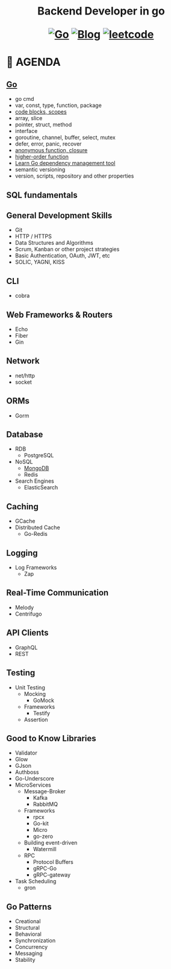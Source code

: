 <h1 align="center"> Backend Developer in go

<p align="center">
  <a href="#Go"><img src="https://img.shields.io/badge/language-Go-blue.svg" alt="Go"></a>
  <a href="https://regy.dev"><img src="https://img.shields.io/badge/Blog-ReGY's Inspiration-critical.svg" alt="Blog"></a>
  <a href="https://github.com/ReGYChang/LeetCode"><img src="https://img.shields.io/badge/algo-leetcode-brightgreen.svg" alt="leetcode"></a>
</p>

# :penguin: AGENDA 
## [Go](go/README.md)
- go cmd
- var, const, type, function, package
- [code blocks, scopes](go/code_blocks_scopes.md)
- array, slice
- pointer, struct, method
- interface
- goroutine, channel, buffer, select, mutex
- defer, error, panic, recover
- [anonymous function, closure](go/anonymouse_closure.md)
- [higher-order function](go/higher_order_func.md)
- [Learn Go dependency management tool](go/pkg_tools.md)
- semantic versioning
- version, scripts, repository and other properties

## SQL fundamentals
## General Development Skills
  - Git
  - HTTP / HTTPS
  - Data Structures and Algorithms
  - Scrum, Kanban or other project strategies
  - Basic Authentication, OAuth, JWT, etc
  - SOLIC, YAGNI, KISS
## CLI
  - cobra
## Web Frameworks & Routers
  - Echo
  - Fiber
  - Gin
## Network
  - net/http
  - socket
## ORMs
  - Gorm
## Database
  - RDB
      - PostgreSQL
  - NoSQL
      - [MongoDB](database/mongodb.md)
      - Redis
  - Search Engines
      - ElasticSearch
## Caching
  - GCache
  - Distributed Cache
      - Go-Redis
## Logging
  - Log Frameworks
      - Zap
## Real-Time Communication
  - Melody
  - Centrifugo
## API Clients
  - GraphQL
  - REST
## Testing
  - Unit Testing
      - Mocking
          - GoMock
      - Frameworks
          - Testify
      - Assertion
## Good to Know Libraries
  - Validator
  - Glow
  - GJson
  - Authboss
  - Go-Underscore
  - MicroServices
      - Message-Broker
          - Kafka
          - RabbitMQ
      - Frameworks
          - rpcx
          - Go-kit
          - Micro
          - go-zero
      - Building event-driven
          - Watermill
      - RPC
          - Protocol Buffers
          - gRPC-Go
          - gRPC-gateway
  - Task Scheduling
      - gron
## Go Patterns
  - Creational
  - Structural
  - Behavioral
  - Synchronization
  - Concurrency
  - Messaging
  - Stability
